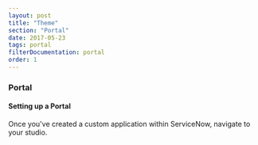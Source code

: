 ```yaml
---
layout: post
title: "Theme"
section: "Portal"
date: 2017-05-23
tags: portal
filterDocumentation: portal
order: 1
---
```

### Portal

#### Setting up a Portal
Once you've created a custom application within ServiceNow, navigate to your studio.